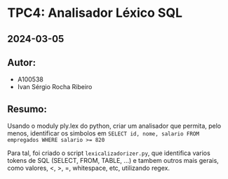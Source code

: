 # TPC4: Analisador Léxico SQL

## 2024-03-05

## Autor:
- A100538
- Ivan Sérgio Rocha Ribeiro

## Resumo:
Usando o moduly ply.lex do python, criar um analisador que permita, pelo menos, identificar os simbolos em `SELECT id, nome, salario FROM empregados WHERE salario >= 820`

Para tal, foi criado o script `lexicalizadorizer.py`, que identifica varios tokens de SQL (SELECT, FROM, TABLE, ...) e tambem outros mais gerais, como valores, <, >, =, whitespace, etc, utilizando regex.

